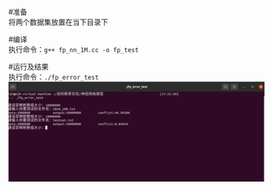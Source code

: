 #准备  
将两个数据集放置在当下目录下  

#编译  
执行命令：`g++ fp_nn_1M.cc -o fp_test`  

#运行及结果  
执行命令：`./fp_error_test`  
![image](https://github.com/mjh-design/NSFC/blob/main/imag/LNI.bmp)
